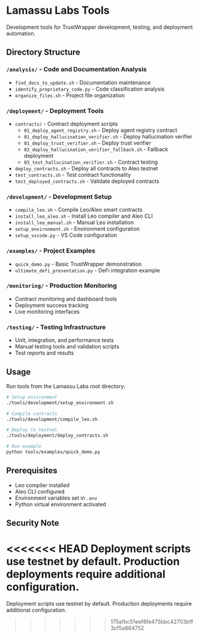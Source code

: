 # Lamassu Labs Tools

Development tools for TrustWrapper development, testing, and deployment automation.

## Directory Structure

### `/analysis/` - Code and Documentation Analysis
- `find_docs_to_update.sh` - Documentation maintenance
- `identify_proprietary_code.py` - Code classification analysis
- `organize_files.sh` - Project file organization

### `/deployment/` - Deployment Tools
- `contracts/` - Contract deployment scripts
  - `01_deploy_agent_registry.sh` - Deploy agent registry contract
  - `01_deploy_hallucination_verifier.sh` - Deploy hallucination verifier
  - `01_deploy_trust_verifier.sh` - Deploy trust verifier
  - `02_deploy_hallucination_verifier_fallback.sh` - Fallback deployment
  - `03_test_hallucination_verifier.sh` - Contract testing
- `deploy_contracts.sh` - Deploy all contracts to Aleo testnet
- `test_contracts.sh` - Test contract functionality
- `test_deployed_contracts.sh` - Validate deployed contracts

### `/development/` - Development Setup
- `compile_leo.sh` - Compile Leo/Aleo smart contracts
- `install_leo_aleo.sh` - Install Leo compiler and Aleo CLI
- `install_leo_manual.sh` - Manual Leo installation
- `setup_environment.sh` - Environment configuration
- `setup_vscode.py` - VS Code configuration

### `/examples/` - Project Examples
- `quick_demo.py` - Basic TrustWrapper demonstration
- `ultimate_defi_presentation.py` - DeFi integration example

### `/monitoring/` - Production Monitoring
- Contract monitoring and dashboard tools
- Deployment success tracking
- Live monitoring interfaces

### `/testing/` - Testing Infrastructure
- Unit, integration, and performance tests
- Manual testing tools and validation scripts
- Test reports and results

## Usage

Run tools from the Lamassu Labs root directory:

```bash
# Setup environment
./tools/development/setup_environment.sh

# Compile contracts
./tools/development/compile_leo.sh

# Deploy to testnet
./tools/deployment/deploy_contracts.sh

# Run example
python tools/examples/quick_demo.py
```

## Prerequisites

- Leo compiler installed
- Aleo CLI configured
- Environment variables set in `.env`
- Python virtual environment activated

## Security Note

<<<<<<< HEAD
Deployment scripts use testnet by default. Production deployments require additional configuration.
=======
Deployment scripts use testnet by default. Production deployments require additional configuration.
>>>>>>> 175afbc51eef8fe475bbc42703bff3cf5a864752
